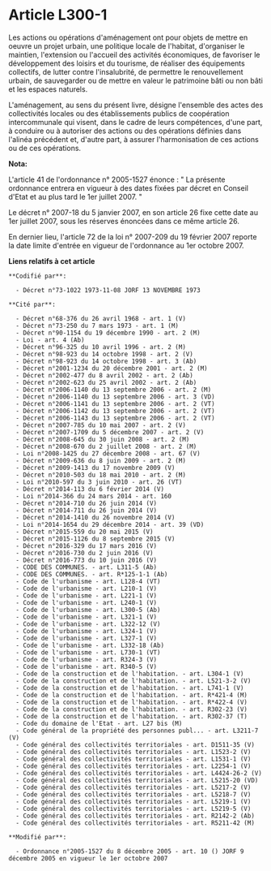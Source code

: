 # Article L300-1

Les actions ou opérations d'aménagement ont pour objets de mettre en oeuvre un projet urbain, une politique locale de
l'habitat, d'organiser le maintien, l'extension ou l'accueil des activités économiques, de favoriser le développement des
loisirs et du tourisme, de réaliser des équipements collectifs, de lutter contre l'insalubrité, de permettre le
renouvellement urbain, de sauvegarder ou de mettre en valeur le patrimoine bâti ou non bâti et les espaces naturels.

L'aménagement, au sens du présent livre, désigne l'ensemble des actes des collectivités locales ou des établissements publics
de coopération intercommunale qui visent, dans le cadre de leurs compétences, d'une part, à conduire ou à autoriser des
actions ou des opérations définies dans l'alinéa précédent et, d'autre part, à assurer l'harmonisation de ces actions ou de
ces opérations.

**Nota:**

L'article 41 de l'ordonnance n° 2005-1527 énonce : " La présente ordonnance entrera en vigueur à des dates fixées par décret
en Conseil d'Etat et au plus tard le 1er juillet 2007. " 

Le décret n° 2007-18 du 5 janvier 2007, en son article 26 fixe cette date au 1er juillet 2007, sous les réserves énoncées
dans ce même article 26. 

En dernier lieu, l'article 72 de la loi n° 2007-209 du 19 février 2007 reporte la date limite d'entrée en vigueur de
l'ordonnance au 1er octobre 2007.

**Liens relatifs à cet article**

	**Codifié par**:

	  - Décret n°73-1022 1973-11-08 JORF 13 NOVEMBRE 1973

	**Cité par**:

	  - Décret n°68-376 du 26 avril 1968 - art. 1 (V)
	  - Décret n°73-250 du 7 mars 1973 - art. 1 (M)
	  - Décret n°90-1154 du 19 décembre 1990 - art. 2 (M)
	  - Loi - art. 4 (Ab)
	  - Décret n°96-325 du 10 avril 1996 - art. 2 (M)
	  - Décret n°98-923 du 14 octobre 1998 - art. 2 (V)
	  - Décret n°98-923 du 14 octobre 1998 - art. 3 (Ab)
	  - Décret n°2001-1234 du 20 décembre 2001 - art. 2 (M)
	  - Décret n°2002-477 du 8 avril 2002 - art. 2 (Ab)
	  - Décret n°2002-623 du 25 avril 2002 - art. 2 (Ab)
	  - Décret n°2006-1140 du 13 septembre 2006 - art. 2 (M)
	  - Décret n°2006-1140 du 13 septembre 2006 - art. 3 (VD)
	  - Décret n°2006-1141 du 13 septembre 2006 - art. 2 (VT)
	  - Décret n°2006-1142 du 13 septembre 2006 - art. 2 (VT)
	  - Décret n°2006-1143 du 13 septembre 2006 - art. 2 (VT)
	  - Décret n°2007-785 du 10 mai 2007 - art. 2 (V)
	  - Décret n°2007-1709 du 5 décembre 2007 - art. 2 (V)
	  - Décret n°2008-645 du 30 juin 2008 - art. 2 (M)
	  - Décret n°2008-670 du 2 juillet 2008 - art. 2 (M)
	  - Loi n°2008-1425 du 27 décembre 2008 - art. 67 (V)
	  - Décret n°2009-636 du 8 juin 2009 - art. 2 (M)
	  - Décret n°2009-1413 du 17 novembre 2009 (V)
	  - Décret n°2010-503 du 18 mai 2010 - art. 2 (M)
	  - Loi n°2010-597 du 3 juin 2010 - art. 26 (VT)
	  - Décret n°2014-113 du 6 février 2014 (V)
	  - Loi n°2014-366 du 24 mars 2014 - art. 160
	  - Décret n°2014-710 du 26 juin 2014 (V)
	  - Décret n°2014-711 du 26 juin 2014 (V)
	  - Décret n°2014-1410 du 26 novembre 2014 (V)
	  - Loi n°2014-1654 du 29 décembre 2014 - art. 39 (VD)
	  - Décret n°2015-559 du 20 mai 2015 (V)
	  - Décret n°2015-1126 du 8 septembre 2015 (V)
	  - Décret n°2016-329 du 17 mars 2016 (V)
	  - Décret n°2016-730 du 2 juin 2016 (V)
	  - Décret n°2016-773 du 10 juin 2016 (V)
	  - CODE DES COMMUNES. - art. L311-5 (Ab)
	  - CODE DES COMMUNES. - art. R*125-1-1 (Ab)
	  - Code de l'urbanisme - art. L128-4 (VT)
	  - Code de l'urbanisme - art. L210-1 (V)
	  - Code de l'urbanisme - art. L221-1 (V)
	  - Code de l'urbanisme - art. L240-1 (V)
	  - Code de l'urbanisme - art. L300-5 (Ab)
	  - Code de l'urbanisme - art. L321-1 (V)
	  - Code de l'urbanisme - art. L322-12 (V)
	  - Code de l'urbanisme - art. L324-1 (V)
	  - Code de l'urbanisme - art. L327-1 (V)
	  - Code de l'urbanisme - art. L332-18 (Ab)
	  - Code de l'urbanisme - art. L730-1 (VT)
	  - Code de l'urbanisme - art. R324-3 (V)
	  - Code de l'urbanisme - art. R340-5 (V)
	  - Code de la construction et de l'habitation. - art. L304-1 (V)
	  - Code de la construction et de l'habitation. - art. L521-3-2 (V)
	  - Code de la construction et de l'habitation. - art. L741-1 (V)
	  - Code de la construction et de l'habitation. - art. R*421-4 (M)
	  - Code de la construction et de l'habitation. - art. R*422-4 (V)
	  - Code de la construction et de l'habitation. - art. R302-23 (V)
	  - Code de la construction et de l'habitation. - art. R302-37 (T)
	  - Code du domaine de l'Etat - art. L27 bis (M)
	  - Code général de la propriété des personnes publ... - art. L3211-7 (V)
	  - Code général des collectivités territoriales - art. D1511-35 (V)
	  - Code général des collectivités territoriales - art. L1523-2 (V)
	  - Code général des collectivités territoriales - art. L1531-1 (V)
	  - Code général des collectivités territoriales - art. L2254-1 (V)
	  - Code général des collectivités territoriales - art. L4424-26-2 (V)
	  - Code général des collectivités territoriales - art. L5215-20 (VD)
	  - Code général des collectivités territoriales - art. L5217-2 (V)
	  - Code général des collectivités territoriales - art. L5218-7 (V)
	  - Code général des collectivités territoriales - art. L5219-1 (V)
	  - Code général des collectivités territoriales - art. L5219-5 (V)
	  - Code général des collectivités territoriales - art. R2142-2 (Ab)
	  - Code général des collectivités territoriales - art. R5211-42 (M)

	**Modifié par**:

	  - Ordonnance n°2005-1527 du 8 décembre 2005 - art. 10 () JORF 9 décembre 2005 en vigueur le 1er octobre 2007
